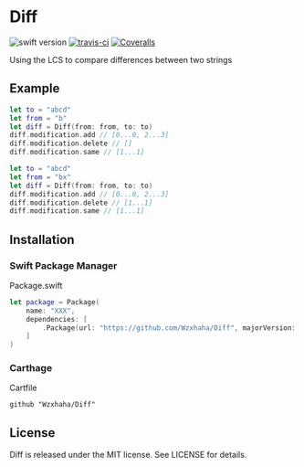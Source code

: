 # Diff
![swift version](https://img.shields.io/badge/Language-Swift4-blue.svg)
[![travis-ci](https://travis-ci.org/Wzxhaha/Diff.svg?branch=master)](https://travis-ci.org/Wzxhaha/Diff)
[![Coveralls](https://img.shields.io/coveralls/Wzxhaha/Diff.svg)](https://coveralls.io/github/Wzxhaha/Diff)

Using the LCS to compare differences between two strings

## Example
```swift
let to = "abcd"
let from = "b"
let diff = Diff(from: from, to: to)
diff.modification.add // [0...0, 2...3]
diff.modification.delete // []
diff.modification.same // [1...1]
```

```swift
let to = "abcd"
let from = "bx"
let diff = Diff(from: from, to: to)
diff.modification.add // [0...0, 2...3]
diff.modification.delete // [1...1]
diff.modification.same // [1...1]
```

## Installation

### Swift Package Manager

Package.swift
```swift
let package = Package(
    name: "XXX",
    dependencies: [
        .Package(url: "https://github.com/Wzxhaha/Diff", majorVersion: 1)
    ]
)
```

### Carthage

Cartfile
```
github "Wzxhaha/Diff"
```

## License
Diff is released under the MIT license. See LICENSE for details.
